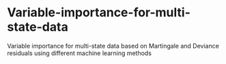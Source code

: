 # Variable-importance-for-multi-state-data
Variable importance for multi-state data based on Martingale and Deviance residuals using different machine learning methods
